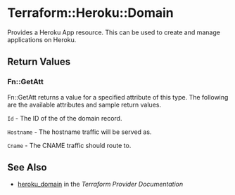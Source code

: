 # Terraform::Heroku::Domain

Provides a Heroku App resource. This can be used to
create and manage applications on Heroku.

## Return Values

### Fn::GetAtt

Fn::GetAtt returns a value for a specified attribute of this type. The following are the available attributes and sample return values.

`Id` - The ID of the of the domain record.

`Hostname` - The hostname traffic will be served as.

`Cname` - The CNAME traffic should route to.

## See Also

* [heroku_domain](https://www.terraform.io/docs/providers/heroku/r/domain.html) in the _Terraform Provider Documentation_